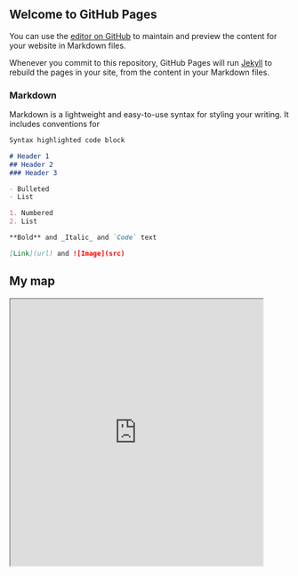 ## Welcome to GitHub Pages

You can use the [editor on GitHub](https://github.com/iflin/test_theme/edit/master/README.md) to maintain and preview the content for your website in Markdown files.

Whenever you commit to this repository, GitHub Pages will run [Jekyll](https://jekyllrb.com/) to rebuild the pages in your site, from the content in your Markdown files.

### Markdown

Markdown is a lightweight and easy-to-use syntax for styling your writing. It includes conventions for

```markdown
Syntax highlighted code block

# Header 1
## Header 2
### Header 3

- Bulleted
- List

1. Numbered
2. List

**Bold** and _Italic_ and `Code` text

[Link](url) and ![Image](src)
```

## My map
<iframe src="https://www.google.com/maps/d/u/0/embed?mid=1aKqamfOSLCm4MqiLLEyVxkOD4Ng" width="90%" height="480"></iframe>
